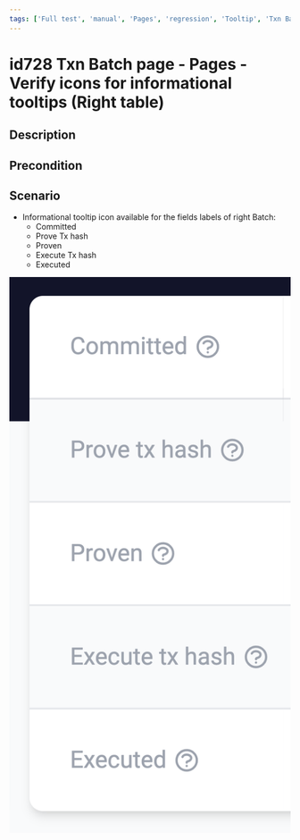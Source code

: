 ```yaml
---
tags: ['Full test', 'manual', 'Pages', 'regression', 'Tooltip', 'Txn Batch', 'Active']
---
```


# id728 Txn Batch page - Pages - Verify icons for informational tooltips (Right table)

## Description


## Precondition


## Scenario
- Informational tooltip icon available for the fields labels of right Batch:
    - Committed
    - Prove Tx hash
    - Proven
    - Execute Tx hash
    - Executed

![Screenshot](../../../../static/img/Pages/Batch%20page/id728.png)

